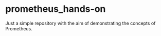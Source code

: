 # prometheus_hands-on
Just a simple repository with the aim of demonstrating the concepts of Prometheus.
